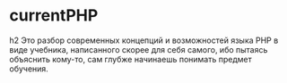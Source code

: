 # currentPHP


h2 Это разбор современных концепций и возможностей языка PHP в виде учебника, написанного скорее для себя самого, ибо пытаясь объяснить кому-то, сам глубже начинаешь понимать предмет обучения.
